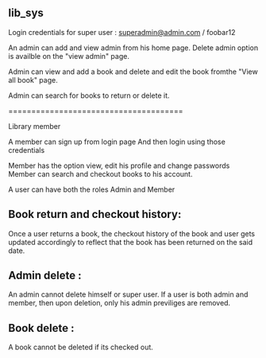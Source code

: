 lib_sys
-------
Login credentials for super user :
superadmin@admin.com / foobar12

An admin can add and view admin from his home page. 
Delete admin option is availble on the "view admin" page.

Admin can view and add a book and delete and edit the book fromthe "View all book" page.

Admin can search for books to return or delete it.

======================================

Library member

A member can sign up from login page
And then login using those credentials

Member has the option view, edit his profile and change passwords
Member can search and checkout books to his account.

A user can have both the roles Admin and Member

Book return and checkout history:
---------------------------------
Once a user returns a book, the checkout history of the book and user gets updated accordingly to reflect that the book  has been returned on the said date.

Admin delete : 
------------
An admin cannot delete himself or super user. 
If a user is both admin and member, then upon deletion, only his admin previliges are removed.

Book delete :
------------
A book cannot be deleted if its checked out.
 

